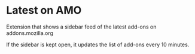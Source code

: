 # Latest on AMO
Extension that shows a sidebar feed of the latest add-ons on addons.mozilla.org

If the sidebar is kept open, it updates the list of add-ons every 10 minutes.
